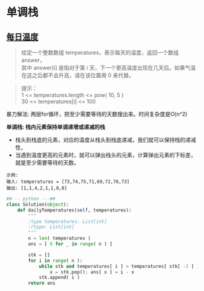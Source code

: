 
# 单调栈

## [每日温度](https://leetcode.cn/problems/daily-temperatures/description/)

> 给定一个整数数组 temperatures，表示每天的温度，返回一个数组 answer，      </br>
> 其中 answer[i] 是指对于第 i 天，下一个更高温度出现在几天后。如果气温在这之后都不会升高，请在该位置用 0 来代替。

> 提示：</br>
> 1 <= temperatures.length <= pow( 10, 5 ) </br>
> 30 <= temperatures[i] <= 100

暴力解法: 两层for循环，把至少需要等待的天数搜出来。时间复杂度是O(n^2)

**单调栈: 栈内元素保持单调递增或递减的栈**
* 栈头到栈底的元素，对应的温度从栈头到栈底递减，我们就可以保持栈的递减性，
* 当遇到温度更高的元素时，就可以弹出栈头的元素，计算弹出元素的下标差，就是至少需要等待的天数。

```
示例:
输入: temperatures = [73,74,75,71,69,72,76,73]
输出: [1,1,4,2,1,1,0,0]
```
```python
##--- python ---##
class Solution(object):
    def dailyTemperatures(self, temperatures):
        """
        :type temperatures: List[int]
        :rtype: List[int]
        """
        n = len( temperatures )
        ans = [ 0 for _ in range( n ) ]

        stk = []
        for i in range( n ):
            while stk and temperatures[ i ] > temperatures[ stk[ -1 ] ]: 
                x = stk.pop(); ans[ x ] = i - x
            stk.append( i )
        return ans
```
